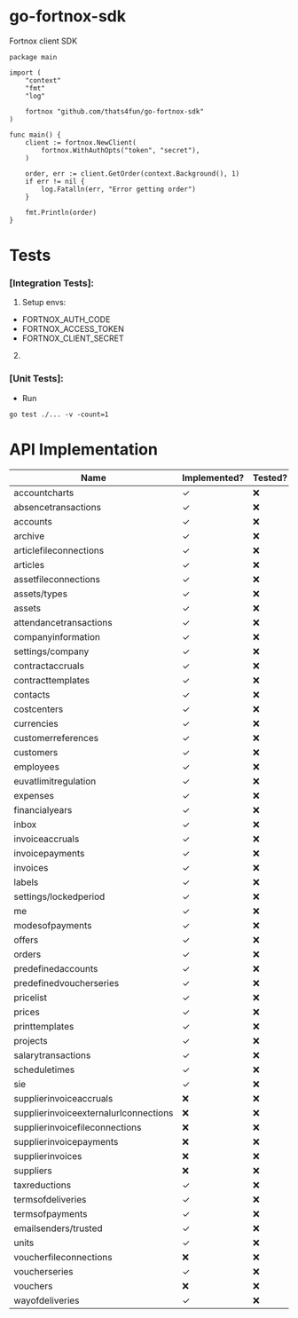 # go-fortnox-sdk

Fortnox client SDK

```
package main

import (
	"context"
	"fmt"
	"log"

	fortnox "github.com/thats4fun/go-fortnox-sdk"
)

func main() {
	client := fortnox.NewClient(
		fortnox.WithAuthOpts("token", "secret"),
	)

	order, err := client.GetOrder(context.Background(), 1)
	if err != nil {
		log.Fatalln(err, "Error getting order")
	}

	fmt.Println(order)
}

```

# Tests

### [Integration Tests]:

1. Setup envs:

- FORTNOX_AUTH_CODE
- FORTNOX_ACCESS_TOKEN
- FORTNOX_CLIENT_SECRET

2.

### [Unit Tests]:

- Run

```
go test ./... -v -count=1
```

# API Implementation

| Name                           | Implemented? | Tested?   | 
|--------------------------------|--------|-----------| 
| accountcharts                  | ✓      | ❌         |  
| absencetransactions            | ✓      | ❌         |   
| accounts                       | ✓      | ❌         |  
| archive                        | ✓      | ❌         |  
| articlefileconnections         | ✓      | ❌         |  
| articles                       | ✓      | ❌         |  
| assetfileconnections           | ✓      | ❌         |  
| assets/types                   | ✓      | ❌         |  
| assets                         | ✓      | ❌         |  
| attendancetransactions         | ✓      | ❌         |  
| companyinformation             | ✓      | ❌         |  
| settings/company               | ✓      | ❌         |  
| contractaccruals               | ✓      | ❌         |  
| contracttemplates              | ✓      | ❌         |  
| contacts                       | ✓      | ❌         |  
| costcenters                    | ✓      | ❌         |  
| currencies                     | ✓      | ❌         |  
| customerreferences             | ✓      | ❌         |  
| customers                      | ✓      | ❌         |  
| employees                      | ✓      | ❌         |  
| euvatlimitregulation           | ✓      | ❌         |  
| expenses                       | ✓      | ❌         |  
| financialyears                 | ✓      | ❌         |  
| inbox                          | ✓      | ❌         |  
| invoiceaccruals                | ✓      | ❌         |  
| invoicepayments                | ✓      | ❌         |  
| invoices                       | ✓      | ❌         |  
| labels                         | ✓      | ❌         |  
| settings/lockedperiod          | ✓      | ❌         |  
| me                             | ✓      | ❌         |  
| modesofpayments                | ✓      | ❌         |  
| offers                         | ✓      | ❌         |  
| orders                         | ✓      | ❌         |  
| predefinedaccounts             | ✓      | ❌         |  
| predefinedvoucherseries        | ✓      | ❌         |  
| pricelist                      | ✓      | ❌         |  
| prices                         | ✓      | ❌         |  
| printtemplates                 | ✓      | ❌         |  
| projects                       | ✓      | ❌         |  
| salarytransactions             | ✓      | ❌         |  
| scheduletimes                  | ✓       | ❌         |  
| sie                            | ✓       | ❌         |  
| supplierinvoiceaccruals        | ❌      | ❌         |  
| supplierinvoiceexternalurlconnections | ❌      | ❌         |  
| supplierinvoicefileconnections | ❌      | ❌         |  
| supplierinvoicepayments        | ❌      | ❌         |  
| supplierinvoices               | ❌      | ❌         |  
| suppliers                      | ❌      | ❌         |  
| taxreductions                  | ✓       | ❌         |  
| termsofdeliveries              | ✓       | ❌         |  
| termsofpayments                | ✓       | ❌         |  
| emailsenders/trusted           | ✓       | ❌         |  
| units                          | ✓      | ❌         |  
| voucherfileconnections         | ❌      | ❌         |  
| voucherseries                  | ✓      | ❌         |  
| vouchers                       | ❌      | ❌         |  
| wayofdeliveries                | ✓      | ❌         |  
